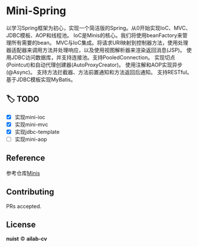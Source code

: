 # Mini-Spring
以学习Spring框架为初心，实现一个简洁版的Spring。从0开始实现IoC、MVC、JDBC模板、AOP和线程池。
IoC是Minis的核心。我们将使用beanFactory来管理所有需要的bean。
MVC与IoC集成。将请求URI映射到控制器方法，使用处理器适配器来调用方法并处理响应，以及使用视图解析器来渲染返回消息(JSP)。
使用JDBC访问数据库，并支持连接池。支持PooledConnection。
实现切点(Pointcut)和自动代理创建器(AutoProxyCreator)。
使用注解和AOP实现异步(@Async)。
支持方法拦截器、方法前置通知和方法返回后通知。
支持RESTful。
基于JDBC模板实现MyBatis。

## :label: TODO 
- [x] 实现mini-ioc
- [x] 实现mini-mvc
- [x] 实现jdbc-template
- [ ] 实现mini-aop

## Reference
参考仓库[Minis](https://github.com/YaleGuo/Minis)

## Contributing
PRs accepted.

## License
**nuist** © **ailab-cv**

